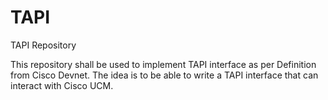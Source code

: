 # TAPI
TAPI Repository

This repository shall be used to implement TAPI interface as per Definition from
Cisco Devnet. The idea is to be able to write a TAPI interface that can interact
with Cisco UCM. 
